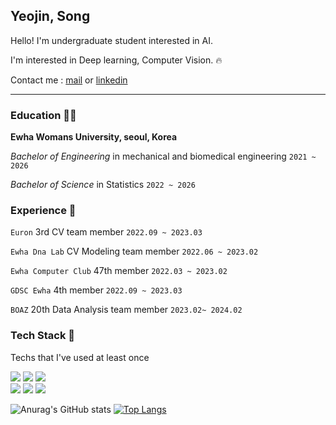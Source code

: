 
## Yeojin, Song
Hello! I'm undergraduate student interested in AI.  
   
I'm interested in Deep learning, Computer Vision. :fire:  
  
Contact me : [mail](syj1031@ewhain.net) or [linkedin](www.linkedin.com/in/yeojin-song)

***
### Education 🧑‍🎓

**Ewha Womans University, seoul, Korea**  
  
*Bachelor of Engineering* in mechanical and biomedical engineering `2021 ~ 2026`   
  
*Bachelor of Science* in Statistics `2022 ~ 2026`

### Experience :runner:
`Euron` 3rd CV team member `2022.09 ~ 2023.03` 
  
`Ewha Dna Lab` CV Modeling team member `2022.06 ~ 2023.02`  
  
`Ewha Computer Club` 47th member `2022.03 ~ 2023.02`
  
`GDSC Ewha` 4th member `2022.09 ~ 2023.03`  
  
`BOAZ` 20th Data Analysis team member `2023.02~ 2024.02`

### Tech Stack :muscle:

Techs that I've used at least once  

<img src="https://img.shields.io/badge/Python-3766AB?style=flat-square&logo=Python&logoColor=white"/></a>
<img src="https://img.shields.io/badge/C-A8B9CC?style=flat-square&logo=C&logoColor=white"/>
<img src="https://img.shields.io/badge/MySQL-4479A1?style=flat-square&logo=MySQL&logoColor=white"/>  
<img src="https://img.shields.io/badge/TensorFlow-FF6F00?style=flat-square&logo=TensorFlow&logoColor=white">
<img src="https://img.shields.io/badge/Keras-D00000?style=flat-square&logo=Keras&logoColor=white">
<img src="https://img.shields.io/badge/PyTorch-EE4C2C?style=flat-square&logo=PyTorch&logoColor=white">

![Anurag's GitHub stats](https://github-readme-stats.vercel.app/api?username=YeoJins&show_icons=true&theme=vue)
[![Top Langs](https://github-readme-stats.vercel.app/api/top-langs/?username=YeoJins&layout=compact)](https://github.com/anuraghazra/github-readme-stats)
